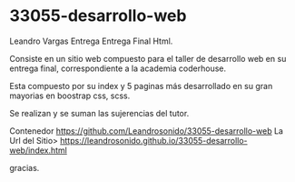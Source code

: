 # 33055-desarrollo-web
Leandro Vargas Entrega Entrega Final Html.

Consiste en un sitio web compuesto para el taller de desarrollo web en su entrega final, correspondiente a la academia coderhouse.

Esta compuesto por su index y 5 paginas más
desarrollado en su gran mayorias en boostrap css, scss.

Se realizan y se suman las sujerencias del tutor.

Contenedor https://github.com/Leandrosonido/33055-desarrollo-web
La Url del Sitio> https://leandrosonido.github.io/33055-desarrollo-web/index.html 


gracias.
